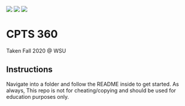 ![](https://img.shields.io/badge/Difficulty-Hard-informational?style=flat&color=2bbc8a)
![](htttps://img.shields.io/tokei/lines/github/eastonco/CS360)
![](https://img.shields.io/github/directory-file-count/eastonco/CS360)

# CPTS 360 
Taken Fall 2020 @ WSU 

## Instructions
Navigate into a folder and follow the README inside to get started. As always, This repo is not for cheating/copying and should be used for education purposes only.
